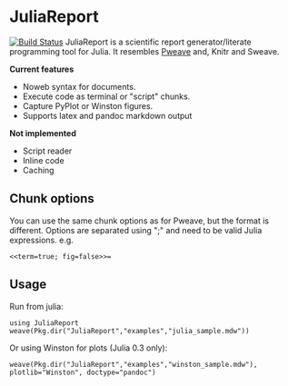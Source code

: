 # JuliaReport

[![Build Status](https://travis-ci.org/mpastell/JuliaReport.jl.svg?branch=master)](https://travis-ci.org/mpastell/JuliaReport.jl)
JuliaReport is a scientific report generator/literate programming tool
for Julia. It resembles [Pweave](http://mpastell.com/pweave) and, Knitr
and Sweave.


**Current features**

* Noweb syntax for documents.
* Execute code as terminal or "script" chunks.
* Capture PyPlot or Winston figures.
* Supports latex and pandoc markdown output

**Not implemented**

* Script reader
* Inline code
* Caching

## Chunk options

You can use the same chunk options as for Pweave, but the format is different. Options are separated
using ";" and need to be valid Julia expressions. e.g.


    <<term=true; fig=false>>=


## Usage

Run from julia:

    using JuliaReport
    weave(Pkg.dir("JuliaReport","examples","julia_sample.mdw"))

Or using Winston for plots (Julia 0.3 only):

    weave(Pkg.dir("JuliaReport","examples","winston_sample.mdw"),
    plotlib="Winston", doctype="pandoc")


